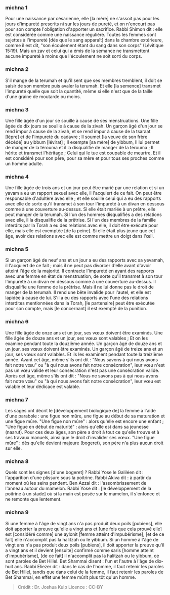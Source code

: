 
### michna 1
Pour une naissance par césarienne, elle [la mère] ne s'assoit pas pour les jours d'impureté prescrits ni sur les jours de pureté, et on n'encourt pas pour son compte l'obligation d'apporter un sacrifice. Rabbi Shimon dit : elle est considérée comme une naissance régulière. Toutes les femmes sont sujettes à l'impureté [dès que le sang apparaît] dans la chambre extérieure, comme il est dit, "son écoulement étant du sang dans son corps" (Lévitique 15:19). Mais un zav et celui qui a émis de la semance ne transmettent aucune impureté à moins que l'écoulement ne soit sorti du corps.

### michna 2
S'il mange de la terumah et qu'il sent que ses membres tremblent, il doit se saisir de son membre puis avaler la terumah. Et elle [la semence] transmet l'impureté quelle que soit la quantité, même si elle n'est que de la taille d'une graine de moutarde ou moins.

### michna 3
Une fille âgée d'un jour se souille à cause de ses menstruations. Une fille âgée de dix jours se souille à cause de la zivah. Un garçon âgé d'un jour se rend impur à cause de la zivah, et se rend impur à cause de la tsaraat [lèpre] et de l'impureté du cadavre ; Il soumet [la veuve de son frère décédé] au yibbum [lévirat] ; Il exempte [sa mère] de yibbum, Il lui permet de manger de la térouma et il la disqualifie de manger de la térouma ; Il hérite et transmet l'héritage ; Celui qui le tue est coupable de meurtre, Et il est considéré pour son père, pour sa mère et pour tous ses proches comme un homme adulte.

### michna 4
Une fille âgée de trois ans et un jour peut être marié par une relation et si un yavam a eu un rapport sexuel avec elle, il l'acquiert de ce fait. On peut être responsable d'adultère avec elle ; et elle souille celui qui a eu des rapports avec elle de sorte qu'il transmet à son tour l'impureté à un divan en dessous comme à une couverture au-dessus. Si elle était mariée à un prêtre, elle peut manger de la terumah. Si l'un des hommes disqualifiés a des relations avec elle, il la disqualifie de la prêtrise. Si l'un des membres de la famille interdits par la Torah a eu des relations avec elle, il doit être exécuté pour elle, mais elle est exemptée [de la peine]. Si elle était plus jeune que cet âge, avoir des relations avec elle est comme mettre un doigt dans l'œil.

### michna 5
Si un garçon âgé de neuf ans et un jour a eu des rapports avec sa yevamah, il l'acquiert de ce fait ; mais il ne peut pas divorcer d'elle avant d'avoir atteint l'âge de la majorité. Il contracte l'impureté en ayant des rapports avec une femme en état de menstruation, de sorte qu'il transmet à son tour l'impureté à un divan en dessous comme à une couverture au-dessus. Il disqualifie une femme de la prêtrise. Mais il ne lui donne pas le droit de manger de la terumah. Il rend une bête invalide pour l'autel, et elle est lapidée à cause de lui. S'il a eu des rapports avec l'une des relations interdites mentionnées dans la Torah, [le partenaire] peut être exécutée pour son compte, mais [le concernant] il est exempté de la punition.

### michna 6
Une fille âgée de onze ans et un jour, ses vœux doivent être examinés. Une fille âgée de douze ans et un jour, ses vœux sont valables ; Et on les examine pendant toute la douzième année. Un garçon âgé de douze ans et un jour, ses vœux doivent être examinés. Un garçon âgé de treize ans et un jour, ses vœux sont valables. Et ils les examinent pendant toute la treizième année. Avant cet âge, même s'ils ont dit : "Nous savons à qui nous avons fait notre vœu" ou "à qui nous avons fait notre consécration", leur vœu n'est pas un vœu valide et leur consécration n'est pas une consécration valide. Après cet âge, même s'ils ont dit : "Nous ne savons pas à qui nous avons fait notre vœu" ou "à qui nous avons fait notre consécration", leur vœu est valable et leur dédicace est valable.

### michna 7
Les sages ont décrit le [développement biologique de] la femme à l'aide d'une parabole : une figue non mûre, une figue au début de sa maturation et une figue mûre. "Une figue non mûre" : alors qu'elle est encore une enfant ; "Une figue en début de maturité" : alors qu'elle est dans sa jeunesse (naarut). Pour ces deux âges, son père a droit à tout ce qu'elle trouve et à ses travaux manuels, ainsi que le droit d'invalider ses vœux. "Une figue mûre" : dès qu'elle devient majeure (bogeret), son père n'a plus aucun droit sur elle.

### michna 8
Quels sont les signes [d'une bogeret] ? Rabbi Yose le Galiléen dit : l'apparition d'une plissure sous la poitrine. Rabbi Akiva dit : à partir du moment où les seins pendent. Ben Azzai dit : l'assombrissement de l'anneau autour du mamelon. Rabbi Yose dit : [le développement de la poitrine à un stade] où si la main est posée sur le mamelon, il s'enfonce et ne remonte que lentement.

### michna 9
Si une femme à l'âge de vingt ans n'a pas produit deux poils [pubiens], elle doit apporter la preuve qu'elle a vingt ans et [une fois que cela prouvé elle] est [considéré comme] une aylonit [femme atteint d'impubérisme], [et de ce fait] elle n'accomplit pas la halitzah ou le yibbum. Si un homme à l'âge de vingt ans n'a pas produit deux poils [pubiens], il doit apporter la preuve qu'il a vingt ans et il devient [ensuite] confirmé comme saris [homme atteint d'impubérisme], [de ce fait] il n'accomplit pas la halitzah ou le yibbum, ce sont paroles de Bet Hillel. Bet Shammai disent : l'un et l'autre à l'âge de dix-huit ans. Rabbi Eliezer dit : dans le cas de l'homme, il faut retenir les paroles de Bet Hillel, tandis que dans celui de la femme, il faut retenir les paroles de Bet Shammai, en effet une femme mûrit plus tôt qu'un homme.

>Crédit : Dr. Joshua Kulp
>Licence : CC-BY